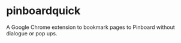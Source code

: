 pinboardquick
=============

A Google Chrome extension to bookmark pages to Pinboard without dialogue or pop ups.
